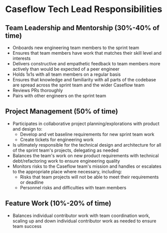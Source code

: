 # Caseflow Tech Lead Responsibilities

## Team Leadership and Mentorship (30%-40% of time)

* Onboards new engineering team members to the sprint team
* Ensures that team members have work that matches their skill level and interests
* Delivers constructive and empathetic feedback to team members more actively than would be expected of a peer engineer
* Holds 1x1s with all team members on a regular basis
* Ensures that knowledge and familiarity with all parts of the codebase are spread across the sprint team and the wider Caseflow team
* Reviews PRs thoroughly
* Pairs with other engineers on the sprint team

## Project Management (50% of time)

* Participates in collaborative project planning/explorations with product and design to:
   * Develop and vet baseline requirements for new sprint team work
   * Create tickets for engineering work
* Is ultimately responsible for the technical design and architecture for all of the sprint team's projects, delegating as needed
* Balances the team's work on new product requirements with technical debt/refactoring work to ensure engineering quality
* Monitors risks to the Caseflow team's mission and handles or escalates to the appropriate place where necessary, including:
  * Risks that team projects will not be able to meet their requirements or deadline
  * Personnel risks and difficulties with team members

## Feature Work (10%-20% of time)

* Balances individual contributor work with team coordination work, scaling up and down individual contributor work as needed to ensure team success
